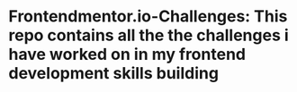 # Frontendmentor.io-Challenges: This repo contains all the the challenges i have worked on in my frontend development skills building

